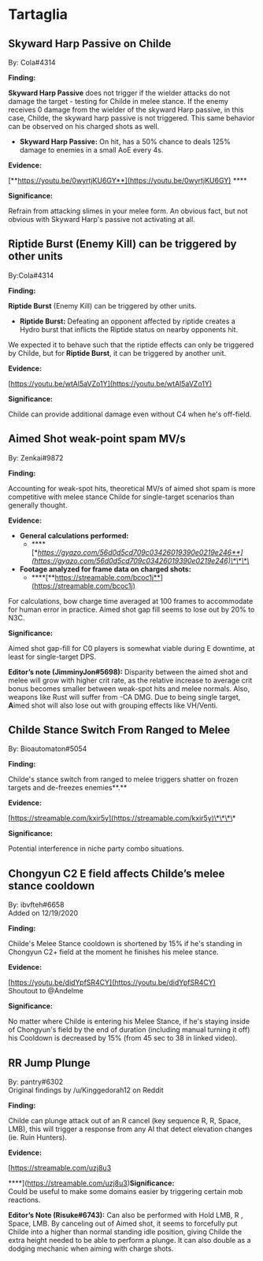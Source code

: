 # Tartaglia

## **Skyward Harp Passive on Childe** 

By: Cola\#4314

**Finding:**

**Skyward Harp Passive** does not trigger if the wielder attacks do not damage the target - testing for Childe in melee stance. If the enemy receives 0 damage from the wielder of the skyward Harp passive, in this case, Childe, the skyward harp passive is not triggered. This same behavior can be observed on his charged shots as well. 

* **Skyward Harp Passive:** On hit, has a 50% chance to deals 125% damage to enemies in a small AoE every 4s.

**Evidence:**

[**https://youtu.be/0wyrtjKU6GY**](https://youtu.be/0wyrtjKU6GY) ****

**Significance:**

Refrain from attacking slimes in your melee form.  An obvious fact, but not obvious with Skyward Harp's passive not activating at all.

## **Riptide Burst \(Enemy Kill\) can be triggered by other units** 

By:Cola\#4314

**Finding:** 

**Riptide Burst** \(Enemy Kill\) can be triggered by other units.

* **Riptide Burst:** Defeating an opponent affected by riptide creates a Hydro burst that inflicts the Riptide status on nearby opponents hit.

We expected it to behave such that the riptide effects can only be triggered by Childe, but for **Riptide Burst**, it can be triggered by another unit.

**Evidence:**

[https://youtu.be/wtAl5aVZo1Y](https://youtu.be/wtAl5aVZo1Y)

**Significance:**

Childe can provide additional damage even without C4 when he's off-field.

## **Aimed Shot weak-point spam MV/s** 

By: Zenkai\#9872

**Finding:** 

Accounting for weak-spot hits, theoretical MV/s of aimed shot spam is more competitive with melee stance Childe for single-target scenarios than generally thought.  
  
**Evidence:**

* **General calculations performed:**
  * \*\*\*\*[**https://gyazo.com/56d0d5cd709c03426019390e0219e246**](https://gyazo.com/56d0d5cd709c03426019390e0219e246)\*\*\*\*
* **Footage analyzed for frame data on charged shots:**
  * \*\*\*\*[**https://streamable.com/bcoc1j**](https://streamable.com/bcoc1j)

For calculations, bow charge time averaged at 100 frames to accommodate for human error in practice. Aimed shot gap fill seems to lose out by 20% to N3C.

**Significance:**

Aimed shot gap-fill for C0 players is somewhat viable during E downtime, at least for single-target DPS.

**Editor’s note \(JimminyJon\#5698\):** Disparity between the aimed shot and melee will grow with higher crit rate, as the relative increase to average crit bonus becomes smaller between weak-spot hits and melee normals. Also, weapons like Rust will suffer from -CA DMG. Due to being single target, **A**imed shot will also lose out with grouping effects like VH/Venti.

## **Childe Stance Switch From Ranged to Melee** 

By: Bioautomaton\#5054

**Finding:** 

Childe's stance switch from ranged to melee triggers shatter on frozen targets and de-freezes enemies**.**

**Evidence:**

[https://streamable.com/kxir5y](https://streamable.com/kxir5y)\*\*\*\*

**Significance:**

Potential interference in niche party combo situations.

## **Chongyun C2 E field affects Childe’s melee stance cooldown** 

By: ibvfteh\#6658  
Added on 12/19/2020

**Finding:**

Childe's Melee Stance cooldown is shortened by 15% if he's standing in Chongyun C2+ field at the moment he finishes his melee stance.

**Evidence:**

[https://youtu.be/didYpfSR4CY](https://youtu.be/didYpfSR4CY)   
Shoutout to @Andelme

**Significance:**

No matter where Childe is entering his Melee Stance, if he's staying inside of Chongyun's field by the end of duration \(including manual turning it off\) his Cooldown is decreased by 15% \(from 45 sec to 38 in linked video\).

## **RR Jump Plunge** 

By: pantry\#6302  
Original findings by /u/Kinggedorah12 on Reddit  
  
**Finding:**

Childe can plunge attack out of an R cancel \(key sequence R, R, Space, LMB\), this will trigger a response from any AI that detect elevation changes \(ie. Ruin Hunters\).  
  
**Evidence:**

[https://streamable.com/uzj8u3  
  
****](https://streamable.com/uzj8u3)**Significance:**  
Could be useful to make some domains easier by triggering certain mob reactions.

**Editor’s Note \(Risuke\#6743\):** Can also be performed with Hold LMB, R , Space, LMB. By canceling out of Aimed shot, it seems to forcefully put Childe into a higher than normal standing idle position, giving Childe the extra height needed to be able to perform a plunge. It can also double as a dodging mechanic when aiming with charge shots.  


